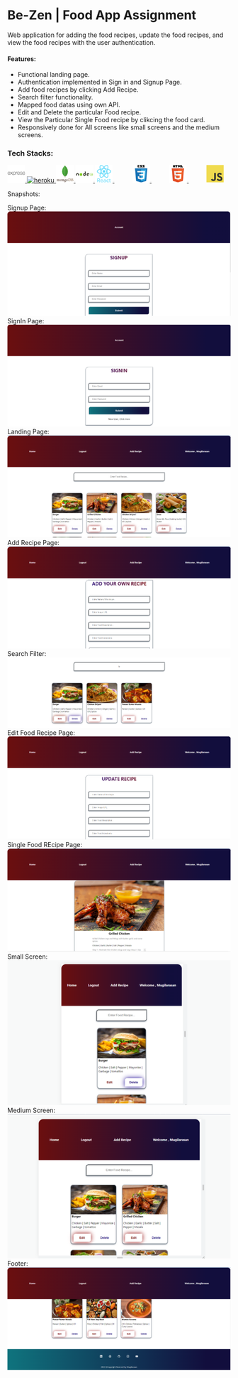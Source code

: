 <h1>Be-Zen | Food App Assignment</h1>
<p>Web application for adding the food recipes, update the food recipes, and view the food recipes with the user authentication.</p>
<h4>Features:</h4>
<ul>
  <li>Functional landing page.</li>
  <li>Authentication implemented in Sign in and Signup Page.</li>
  <li>Add food recipes by clicking Add Recipe.</li>
  <li>Search filter functionality.</li>
  <li>Mapped food datas using own API.</li>
  <li>Edit and Delete the particular Food recipe.</li>
  <li>View the Particular Single Food recipe by clikcing the food card.</li>
  <li>Responsively done for All screens like small screens and the medium screens.</li>
</ul>

<h3 align="left">Tech Stacks:</h3>
<p align="left">

<a href="https://expressjs.com" target="_blank" rel="noreferrer"> <img src="https://raw.githubusercontent.com/devicons/devicon/master/icons/express/express-original-wordmark.svg" alt="express" width="40" height="40"/> </a> <a href="https://heroku.com" target="_blank" rel="noreferrer"> <img src="https://www.vectorlogo.zone/logos/heroku/heroku-icon.svg" alt="heroku" width="40" height="40"/> </a> <a href="https://www.mongodb.com/" target="_blank" rel="noreferrer"> <img src="https://raw.githubusercontent.com/devicons/devicon/master/icons/mongodb/mongodb-original-wordmark.svg" alt="mongodb" width="40" height="40"/> </a> <a href="https://nodejs.org" target="_blank" rel="noreferrer"> <img src="https://raw.githubusercontent.com/devicons/devicon/master/icons/nodejs/nodejs-original-wordmark.svg" alt="nodejs" width="40" height="40"/> </a> <a href="https://reactjs.org/" target="_blank" rel="noreferrer"> <img src="https://raw.githubusercontent.com/devicons/devicon/master/icons/react/react-original-wordmark.svg" alt="react" width="40" height="40"/> </a>
 <a href="https://www.w3schools.com/css/" target="_blank" rel="noreferrer"> <img style="margin-left:40px" src="https://raw.githubusercontent.com/devicons/devicon/master/icons/css3/css3-original-wordmark.svg" alt="css3" width="40" height="40"/> </a> 
  <a href="https://www.w3.org/html/" target="_blank" rel="noreferrer"> <img style="margin-left:40px" src="https://raw.githubusercontent.com/devicons/devicon/master/icons/html5/html5-original-wordmark.svg" alt="html5" width="40" height="40"/> </a> 
  <a href="https://developer.mozilla.org/en-US/docs/Web/JavaScript" target="_blank" rel="noreferrer"> <img style="margin-left:40px" src="https://raw.githubusercontent.com/devicons/devicon/master/icons/javascript/javascript-original.svg" alt="javascript" width="40" height="40"/> </a> 
</p>
 

  Snapshots:
  
Signup Page:
![](/screenshots/signup.png)
SignIn Page:
![](/screenshots/login.png)
 Landing Page:
 ![](/screenshots/landingpage.png)
  Add Recipe Page:
  ![](/screenshots/add.png)
   Search Filter:
   ![](/screenshots/search.png)
    Edit Food Recipe Page:
    ![](/screenshots/edit.png)
     Single Food REcipe Page:
     ![](/screenshots/singlefood.png)
      Small Screen:
      ![](/screenshots/smallscreen.png)
        Medium Screen:
       ![](/screenshots/mediumscreen.png)
        Footer:
        ![](/screenshots/footer.png)
